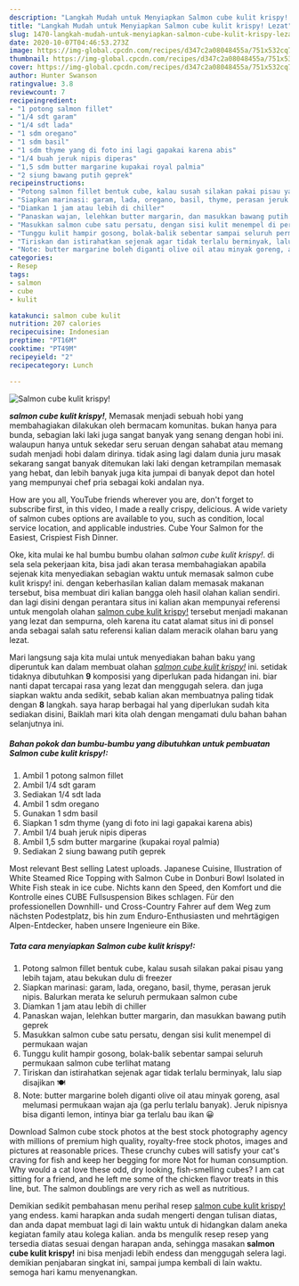 ```yaml
---
description: "Langkah Mudah untuk Menyiapkan Salmon cube kulit krispy! Lezat"
title: "Langkah Mudah untuk Menyiapkan Salmon cube kulit krispy! Lezat"
slug: 1470-langkah-mudah-untuk-menyiapkan-salmon-cube-kulit-krispy-lezat
date: 2020-10-07T04:46:53.273Z
image: https://img-global.cpcdn.com/recipes/d347c2a08048455a/751x532cq70/salmon-cube-kulit-krispy-foto-resep-utama.jpg
thumbnail: https://img-global.cpcdn.com/recipes/d347c2a08048455a/751x532cq70/salmon-cube-kulit-krispy-foto-resep-utama.jpg
cover: https://img-global.cpcdn.com/recipes/d347c2a08048455a/751x532cq70/salmon-cube-kulit-krispy-foto-resep-utama.jpg
author: Hunter Swanson
ratingvalue: 3.8
reviewcount: 7
recipeingredient:
- "1 potong salmon fillet"
- "1/4 sdt garam"
- "1/4 sdt lada"
- "1 sdm oregano"
- "1 sdm basil"
- "1 sdm thyme yang di foto ini lagi gapakai karena abis"
- "1/4 buah jeruk nipis diperas"
- "1,5 sdm butter margarine kupakai royal palmia"
- "2 siung bawang putih geprek"
recipeinstructions:
- "Potong salmon fillet bentuk cube, kalau susah silakan pakai pisau yang lebih tajam, atau bekukan dulu di freezer"
- "Siapkan marinasi: garam, lada, oregano, basil, thyme, perasan jeruk nipis. Balurkan merata ke seluruh permukaan salmon cube"
- "Diamkan 1 jam atau lebih di chiller"
- "Panaskan wajan, lelehkan butter margarin, dan masukkan bawang putih geprek"
- "Masukkan salmon cube satu persatu, dengan sisi kulit menempel di permukaan wajan"
- "Tunggu kulit hampir gosong, bolak-balik sebentar sampai seluruh permukaan salmon cube terlihat matang"
- "Tiriskan dan istirahatkan sejenak agar tidak terlalu berminyak, lalu siap disajikan 🍽"
- "Note: butter margarine boleh diganti olive oil atau minyak goreng, asal melumasi permukaan wajan aja (ga perlu terlalu banyak). Jeruk nipisnya bisa diganti lemon, intinya biar ga terlalu bau ikan 😀"
categories:
- Resep
tags:
- salmon
- cube
- kulit

katakunci: salmon cube kulit 
nutrition: 207 calories
recipecuisine: Indonesian
preptime: "PT16M"
cooktime: "PT49M"
recipeyield: "2"
recipecategory: Lunch

---
```



![Salmon cube kulit krispy!](https://img-global.cpcdn.com/recipes/d347c2a08048455a/751x532cq70/salmon-cube-kulit-krispy-foto-resep-utama.jpg)

<b><i>salmon cube kulit krispy!</i></b>, Memasak menjadi sebuah hobi yang membahagiakan dilakukan oleh bermacam komunitas. bukan hanya para bunda, sebagian laki laki juga sangat banyak yang senang dengan hobi ini. walaupun hanya untuk sekedar seru seruan dengan sahabat atau memang sudah menjadi hobi dalam dirinya. tidak asing lagi dalam dunia juru masak sekarang sangat banyak ditemukan laki laki dengan ketrampilan memasak yang hebat, dan lebih banyak juga kita jumpai di banyak depot dan hotel yang mempunyai chef pria sebagai koki andalan nya.

How are you all, YouTube friends wherever you are, don&#39;t forget to subscribe first, in this video, I made a really crispy, delicious. A wide variety of salmon cubes options are available to you, such as condition, local service location, and applicable industries. Cube Your Salmon for the Easiest, Crispiest Fish Dinner.

Oke, kita mulai ke hal bumbu bumbu olahan <i>salmon cube kulit krispy!</i>. di sela sela pekerjaan kita, bisa jadi akan terasa membahagiakan apabila sejenak kita menyediakan sebagian waktu untuk memasak salmon cube kulit krispy! ini. dengan keberhasilan kalian dalam memasak makanan tersebut, bisa membuat diri kalian bangga oleh hasil olahan kalian sendiri. dan lagi disini dengan perantara situs ini kalian akan mempunyai referensi untuk mengolah olahan <u>salmon cube kulit krispy!</u> tersebut menjadi makanan yang lezat dan sempurna, oleh karena itu catat alamat situs ini di ponsel anda sebagai salah satu referensi kalian dalam meracik olahan baru yang lezat.


Mari langsung saja kita mulai untuk menyediakan bahan baku yang diperuntuk kan dalam membuat olahan <u><i>salmon cube kulit krispy!</i></u> ini. setidak tidaknya dibutuhkan <b>9</b> komposisi yang diperlukan pada hidangan ini. biar nanti dapat tercapai rasa yang lezat dan menggugah selera. dan juga siapkan waktu anda sedikit, sebab kalian akan membuatnya paling tidak dengan <b>8</b> langkah. saya harap berbagai hal yang diperlukan sudah kita sediakan disini, Baiklah mari kita olah dengan mengamati dulu bahan bahan selanjutnya ini.

<!--inarticleads1-->

##### Bahan pokok dan bumbu-bumbu yang dibutuhkan untuk pembuatan Salmon cube kulit krispy!:

1. Ambil 1 potong salmon fillet
1. Ambil 1/4 sdt garam
1. Sediakan 1/4 sdt lada
1. Ambil 1 sdm oregano
1. Gunakan 1 sdm basil
1. Siapkan 1 sdm thyme (yang di foto ini lagi gapakai karena abis)
1. Ambil 1/4 buah jeruk nipis diperas
1. Ambil 1,5 sdm butter margarine (kupakai royal palmia)
1. Sediakan 2 siung bawang putih geprek


Most relevant Best selling Latest uploads. Japanese Cuisine, Illustration of White Steamed Rice Topping with Salmon Cube in Donburi Bowl Isolated in White Fish steak in ice cube. Nichts kann den Speed, den Komfort und die Kontrolle eines CUBE Fullsuspension Bikes schlagen. Für den professionellen Downhill- und Cross-Country Fahrer auf dem Weg zum nächsten Podestplatz, bis hin zum Enduro-Enthusiasten und mehrtägigen Alpen-Entdecker, haben unsere Ingenieure ein Bike. 

<!--inarticleads2-->

##### Tata cara menyiapkan Salmon cube kulit krispy!:

1. Potong salmon fillet bentuk cube, kalau susah silakan pakai pisau yang lebih tajam, atau bekukan dulu di freezer
1. Siapkan marinasi: garam, lada, oregano, basil, thyme, perasan jeruk nipis. Balurkan merata ke seluruh permukaan salmon cube
1. Diamkan 1 jam atau lebih di chiller
1. Panaskan wajan, lelehkan butter margarin, dan masukkan bawang putih geprek
1. Masukkan salmon cube satu persatu, dengan sisi kulit menempel di permukaan wajan
1. Tunggu kulit hampir gosong, bolak-balik sebentar sampai seluruh permukaan salmon cube terlihat matang
1. Tiriskan dan istirahatkan sejenak agar tidak terlalu berminyak, lalu siap disajikan 🍽
1. Note: butter margarine boleh diganti olive oil atau minyak goreng, asal melumasi permukaan wajan aja (ga perlu terlalu banyak). Jeruk nipisnya bisa diganti lemon, intinya biar ga terlalu bau ikan 😀


Download Salmon cube stock photos at the best stock photography agency with millions of premium high quality, royalty-free stock photos, images and pictures at reasonable prices. These crunchy cubes will satisfy your cat&#39;s craving for fish and keep her begging for more Not for human consumption. Why would a cat love these odd, dry looking, fish-smelling cubes? I am cat sitting for a friend, and he left me some of the chicken flavor treats in this line, but. The salmon doublings are very rich as well as nutritious. 

Demikian sedikit pembahasan menu perihal resep <u>salmon cube kulit krispy!</u> yang endess. kami harapkan anda sudah mengerti dengan tulisan diatas, dan anda dapat membuat lagi di lain waktu untuk di hidangkan dalam aneka kegiatan family atau kolega kalian. anda bs mengulik resep resep yang tersedia diatas sesuai dengan harapan anda, sehingga masakan <b>salmon cube kulit krispy!</b> ini bisa menjadi lebih endess dan menggugah selera lagi. demikian penjabaran singkat ini, sampai jumpa kembali di lain waktu. semoga hari kamu menyenangkan.
